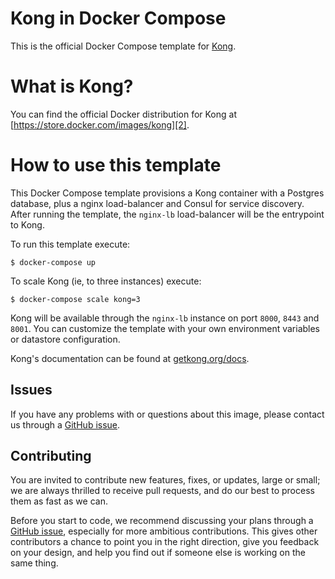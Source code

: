 # Kong in Docker Compose

This is the official Docker Compose template for [Kong][1].

# What is Kong?

You can find the official Docker distribution for Kong at [https://store.docker.com/images/kong][2].

# How to use this template

This Docker Compose template provisions a Kong container with a Postgres database, plus a nginx load-balancer and Consul for service discovery. After running the template, the `nginx-lb` load-balancer will be the entrypoint to Kong.

To run this template execute:

```shell
$ docker-compose up
```

To scale Kong (ie, to three instances) execute:

```shell
$ docker-compose scale kong=3
```

Kong will be available through the `nginx-lb` instance on port `8000`, `8443` and `8001`. You can customize the template with your own environment variables or datastore configuration.

Kong's documentation can be found at [getkong.org/docs][3].

## Issues

If you have any problems with or questions about this image, please contact us through a [GitHub issue][4].

## Contributing

You are invited to contribute new features, fixes, or updates, large or small; we are always thrilled to receive pull requests, and do our best to process them as fast as we can.

Before you start to code, we recommend discussing your plans through a [GitHub issue][4], especially for more ambitious contributions. This gives other contributors a chance to point you in the right direction, give you feedback on your design, and help you find out if someone else is working on the same thing.

[1]: https://konghq.com
[2]: https://store.docker.com/images/kong
[3]: https://docs.konghq.com
[4]: https://github.com/Mashape/docker-kong/issues/new
